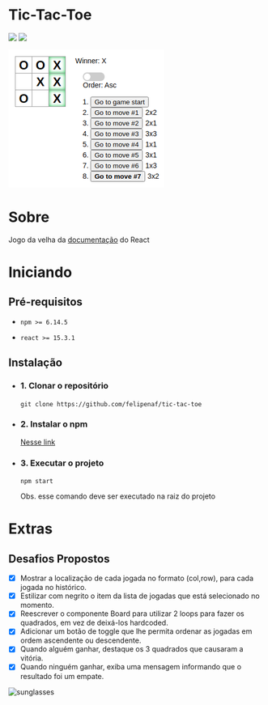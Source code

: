 # Tic-Tac-Toe

![](https://img.shields.io/badge/npm-6.14.5-orange)
![](https://img.shields.io/badge/react-15.3.1-blue)

![tic-tac-toe](public/img/tic-tac-toe.png)

# Sobre
Jogo da velha da [documentação](https://pt-br.reactjs.org/tutorial/tutorial.html) do React

# Iniciando
## Pré-requisitos
- `npm >= 6.14.5`

- `react >= 15.3.1`

## Instalação

- ### 1. Clonar o repositório
    `git clone https://github.com/felipenaf/tic-tac-toe`

- ### 2. Instalar o npm

    [Nesse link](https://www.npmjs.com/get-npm)

- ### 3. Executar o projeto

    `npm start`

    Obs. esse comando deve ser executado na raiz do projeto

# Extras
## Desafios Propostos
 - [x] Mostrar a localização de cada jogada no formato (col,row), para cada jogada no histórico.
 - [x] Estilizar com negrito o item da lista de jogadas que está selecionado no momento.
 - [x] Reescrever o componente Board para utilizar 2 loops para fazer os quadrados, em vez de deixá-los hardcoded.
 - [x] Adicionar um botão de toggle que lhe permita ordenar as jogadas em ordem ascendente ou descendente.
 - [x] Quando alguém ganhar, destaque os 3 quadrados que causaram a vitória.
 - [x] Quando ninguém ganhar, exiba uma mensagem informando que o resultado foi um empate.

![sunglasses](https://github.githubassets.com/images/icons/emoji/unicode/1f60e.png)
